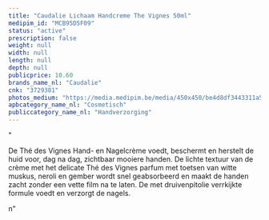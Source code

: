 ```yaml
---
title: "Caudalie Lichaam Handcreme The Vignes 50ml"
medipim_id: "MCB95D5F09"
status: "active"
prescription: false
weight: null
width: null
length: null
depth: null
publicprice: 10.60
brands_name_nl: "Caudalie"
cnk: "3729381"
photos_medium: "https://media.medipim.be/media/450x450/be4d8df3443311a55b2523406aa43767.jpg"
apbcategory_name_nl: "Cosmetisch"
publiccategory_name_nl: "Handverzorging"
---
```

"<p><span>De Thé des Vignes Hand- en Nagelcrème voedt, beschermt en herstelt de huid voor, dag na dag, zichtbaar mooiere handen. De lichte textuur van de crème met het delicate Thé des Vignes parfum met toetsen van witte muskus, neroli en gember wordt snel geabsorbeerd en maakt de handen zacht zonder een vette film na te laten. De met druivenpitolie verrkijkte formule voedt en verzorgt de nagels.</span></p>n"
